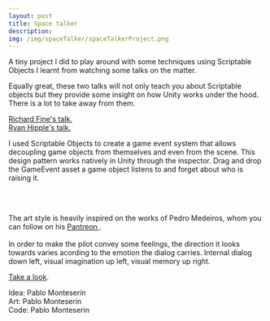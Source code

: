 ```yaml
---
layout: post
title: Space talker
description:
img: /img/spaceTalker/spaceTalkerProject.png
---
```


A tiny project I did to play around with some techniques using Scriptable Objects I learnt from watching some talks on the matter. <br>

Equally great, these two talks will not only teach you about Scriptable objects but they provide some insight on how Unity works under the hood. There is a lot to take away from them. <br>

<a href = "https://www.youtube.com/watch?v=6vmRwLYWNRo" target="_blank"> Richard Fine's talk. </a> <br>
<a href = "https://www.youtube.com/watch?v=raQ3iHhE_Kk" target="_blank"> Ryan Hipple's talk. </a> <br>

I used Scriptable Objects to create a game event system that allows decoupling game objects from themselves and even from the scene. This design pattern works natively in Unity through the inspector. Drag and drop the GameEvent asset a game object listens to and forget about who is raising it.

<div class="img_row">
	<img class="col two" src="{{ site.baseurl }}/img/spaceTalker/spaceTalker3.png" alt="" title="Android screenshot"/>
	<img class="col one" src="{{ site.baseurl }}/img/spaceTalker/spaceTalker2.png" alt="" title="Unity editor"/>
</div>
<br>

The art style is heavily inspired on the works of Pedro Medeiros, whom you can follow on his <a href="https://www.patreon.com/saint11" target="_blank"> Pantreon </a>.
<br>
<br>
In order to make the pilot convey some feelings, the direction it looks towards varies acording to the emotion the dialog carries. Internal dialog down left, visual imagination up left, visual memory up right.

<a href="{{ site.baseurl }}/webgl/spaceTalker/index.html" target="_blank">Take a look</a>.

<div class="credits">
Idea: Pablo Monteserín<br>
Art: Pablo Monteserín<br>
Code: Pablo Monteserin<br>
</div>
